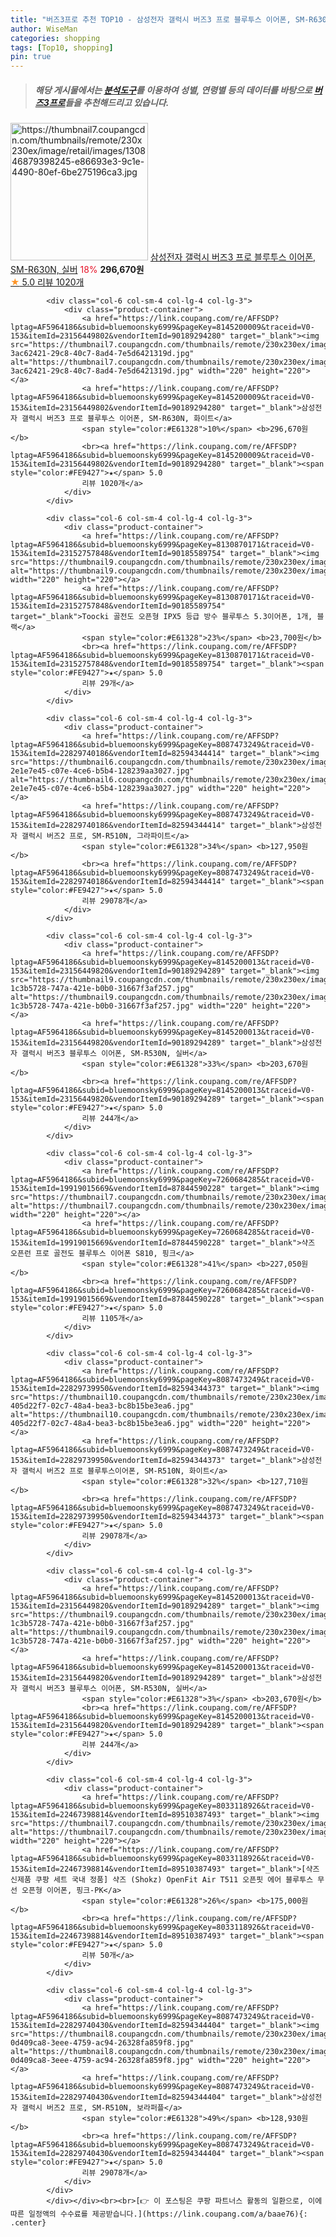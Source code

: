 ```yaml
---
title: "버즈3프로 추천 TOP10 - 삼성전자 갤럭시 버즈3 프로 블루투스 이어폰, SM-R630N, 실버"
author: WiseMan
categories: shopping
tags: [Top10, shopping]
pin: true
---
```


> ##### 해당 게시물에서는 [**분석도구**](https://itemscout.io/)를 이용하여 **성별**, **연령별** 등의 데이터를 바탕으로 [**버즈3프로**](https://link.coupang.com/a/baae76)들을 추천해드리고 있습니다.
<div class="container"><div class="row">
            <div class="col-6 col-sm-4 col-lg-4 col-lg-3">
                <div class="product-container">
                    <a href="https://link.coupang.com/re/AFFSDP?lptag=AF5964186&subid=bluemoonsky6999&pageKey=8145200009&traceid=V0-153&itemId=23156449807&vendorItemId=90189294291" target="_blank"><img src="https://thumbnail7.coupangcdn.com/thumbnails/remote/230x230ex/image/retail/images/130846879398245-e86693e3-9c1e-4490-80ef-6be275196ca3.jpg" alt="https://thumbnail7.coupangcdn.com/thumbnails/remote/230x230ex/image/retail/images/130846879398245-e86693e3-9c1e-4490-80ef-6be275196ca3.jpg" width="220" height="220"></a>
                    <a href="https://link.coupang.com/re/AFFSDP?lptag=AF5964186&subid=bluemoonsky6999&pageKey=8145200009&traceid=V0-153&itemId=23156449807&vendorItemId=90189294291" target="_blank">삼성전자 갤럭시 버즈3 프로 블루투스 이어폰, SM-R630N, 실버</a>
                    <span style="color:#E61328">18%</span> <b>296,670원</b>
                    <br><a href="https://link.coupang.com/re/AFFSDP?lptag=AF5964186&subid=bluemoonsky6999&pageKey=8145200009&traceid=V0-153&itemId=23156449807&vendorItemId=90189294291" target="_blank"><span style="color:#FE9427">★</span> 5.0
                    리뷰 1020개</a>
                </div>
            </div>
            
            <div class="col-6 col-sm-4 col-lg-4 col-lg-3">
                <div class="product-container">
                    <a href="https://link.coupang.com/re/AFFSDP?lptag=AF5964186&subid=bluemoonsky6999&pageKey=8145200009&traceid=V0-153&itemId=23156449802&vendorItemId=90189294280" target="_blank"><img src="https://thumbnail7.coupangcdn.com/thumbnails/remote/230x230ex/image/retail/images/130845114893617-3ac62421-29c8-40c7-8ad4-7e5d6421319d.jpg" alt="https://thumbnail7.coupangcdn.com/thumbnails/remote/230x230ex/image/retail/images/130845114893617-3ac62421-29c8-40c7-8ad4-7e5d6421319d.jpg" width="220" height="220"></a>
                    <a href="https://link.coupang.com/re/AFFSDP?lptag=AF5964186&subid=bluemoonsky6999&pageKey=8145200009&traceid=V0-153&itemId=23156449802&vendorItemId=90189294280" target="_blank">삼성전자 갤럭시 버즈3 프로 블루투스 이어폰, SM-R630N, 화이트</a>
                    <span style="color:#E61328">10%</span> <b>296,670원</b>
                    <br><a href="https://link.coupang.com/re/AFFSDP?lptag=AF5964186&subid=bluemoonsky6999&pageKey=8145200009&traceid=V0-153&itemId=23156449802&vendorItemId=90189294280" target="_blank"><span style="color:#FE9427">★</span> 5.0
                    리뷰 1020개</a>
                </div>
            </div>
            
            <div class="col-6 col-sm-4 col-lg-4 col-lg-3">
                <div class="product-container">
                    <a href="https://link.coupang.com/re/AFFSDP?lptag=AF5964186&subid=bluemoonsky6999&pageKey=8130870171&traceid=V0-153&itemId=23152757848&vendorItemId=90185589754" target="_blank"><img src="https://thumbnail9.coupangcdn.com/thumbnails/remote/230x230ex/image/vendor_inventory/66de/77d87d26e211c4d2d4977d161ed1f4f36a2f6c040885112acbbe5f0c4e07.jpg" alt="https://thumbnail9.coupangcdn.com/thumbnails/remote/230x230ex/image/vendor_inventory/66de/77d87d26e211c4d2d4977d161ed1f4f36a2f6c040885112acbbe5f0c4e07.jpg" width="220" height="220"></a>
                    <a href="https://link.coupang.com/re/AFFSDP?lptag=AF5964186&subid=bluemoonsky6999&pageKey=8130870171&traceid=V0-153&itemId=23152757848&vendorItemId=90185589754" target="_blank">Toocki 골전도 오픈형 IPX5 등급 방수 블루투스 5.3이어폰, 1개, 블랙</a>
                    <span style="color:#E61328">23%</span> <b>23,700원</b>
                    <br><a href="https://link.coupang.com/re/AFFSDP?lptag=AF5964186&subid=bluemoonsky6999&pageKey=8130870171&traceid=V0-153&itemId=23152757848&vendorItemId=90185589754" target="_blank"><span style="color:#FE9427">★</span> 5.0
                    리뷰 29개</a>
                </div>
            </div>
            
            <div class="col-6 col-sm-4 col-lg-4 col-lg-3">
                <div class="product-container">
                    <a href="https://link.coupang.com/re/AFFSDP?lptag=AF5964186&subid=bluemoonsky6999&pageKey=8087473249&traceid=V0-153&itemId=22829740186&vendorItemId=82594344414" target="_blank"><img src="https://thumbnail6.coupangcdn.com/thumbnails/remote/230x230ex/image/retail/images/4838968308200918-2e1e7e45-c07e-4ce6-b5b4-128239aa3027.jpg" alt="https://thumbnail6.coupangcdn.com/thumbnails/remote/230x230ex/image/retail/images/4838968308200918-2e1e7e45-c07e-4ce6-b5b4-128239aa3027.jpg" width="220" height="220"></a>
                    <a href="https://link.coupang.com/re/AFFSDP?lptag=AF5964186&subid=bluemoonsky6999&pageKey=8087473249&traceid=V0-153&itemId=22829740186&vendorItemId=82594344414" target="_blank">삼성전자 갤럭시 버즈2 프로, SM-R510N, 그라파이트</a>
                    <span style="color:#E61328">34%</span> <b>127,950원</b>
                    <br><a href="https://link.coupang.com/re/AFFSDP?lptag=AF5964186&subid=bluemoonsky6999&pageKey=8087473249&traceid=V0-153&itemId=22829740186&vendorItemId=82594344414" target="_blank"><span style="color:#FE9427">★</span> 5.0
                    리뷰 29078개</a>
                </div>
            </div>
            
            <div class="col-6 col-sm-4 col-lg-4 col-lg-3">
                <div class="product-container">
                    <a href="https://link.coupang.com/re/AFFSDP?lptag=AF5964186&subid=bluemoonsky6999&pageKey=8145200013&traceid=V0-153&itemId=23156449820&vendorItemId=90189294289" target="_blank"><img src="https://thumbnail9.coupangcdn.com/thumbnails/remote/230x230ex/image/retail/images/144420526651538-1c3b5728-747a-421e-b0b0-31667f3af257.jpg" alt="https://thumbnail9.coupangcdn.com/thumbnails/remote/230x230ex/image/retail/images/144420526651538-1c3b5728-747a-421e-b0b0-31667f3af257.jpg" width="220" height="220"></a>
                    <a href="https://link.coupang.com/re/AFFSDP?lptag=AF5964186&subid=bluemoonsky6999&pageKey=8145200013&traceid=V0-153&itemId=23156449820&vendorItemId=90189294289" target="_blank">삼성전자 갤럭시 버즈3 블루투스 이어폰, SM-R530N, 실버</a>
                    <span style="color:#E61328">33%</span> <b>203,670원</b>
                    <br><a href="https://link.coupang.com/re/AFFSDP?lptag=AF5964186&subid=bluemoonsky6999&pageKey=8145200013&traceid=V0-153&itemId=23156449820&vendorItemId=90189294289" target="_blank"><span style="color:#FE9427">★</span> 5.0
                    리뷰 244개</a>
                </div>
            </div>
            
            <div class="col-6 col-sm-4 col-lg-4 col-lg-3">
                <div class="product-container">
                    <a href="https://link.coupang.com/re/AFFSDP?lptag=AF5964186&subid=bluemoonsky6999&pageKey=7260684285&traceid=V0-153&itemId=19919015669&vendorItemId=87844590228" target="_blank"><img src="https://thumbnail7.coupangcdn.com/thumbnails/remote/230x230ex/image/vendor_inventory/15bf/d05a7e5e1da333b200542ffef8b6b1617c83bb3d1d3882fbeb981cf874d1.jpg" alt="https://thumbnail7.coupangcdn.com/thumbnails/remote/230x230ex/image/vendor_inventory/15bf/d05a7e5e1da333b200542ffef8b6b1617c83bb3d1d3882fbeb981cf874d1.jpg" width="220" height="220"></a>
                    <a href="https://link.coupang.com/re/AFFSDP?lptag=AF5964186&subid=bluemoonsky6999&pageKey=7260684285&traceid=V0-153&itemId=19919015669&vendorItemId=87844590228" target="_blank">샥즈 오픈런 프로 골전도 블루투스 이어폰 S810, 핑크</a>
                    <span style="color:#E61328">41%</span> <b>227,050원</b>
                    <br><a href="https://link.coupang.com/re/AFFSDP?lptag=AF5964186&subid=bluemoonsky6999&pageKey=7260684285&traceid=V0-153&itemId=19919015669&vendorItemId=87844590228" target="_blank"><span style="color:#FE9427">★</span> 5.0
                    리뷰 1105개</a>
                </div>
            </div>
            
            <div class="col-6 col-sm-4 col-lg-4 col-lg-3">
                <div class="product-container">
                    <a href="https://link.coupang.com/re/AFFSDP?lptag=AF5964186&subid=bluemoonsky6999&pageKey=8087473249&traceid=V0-153&itemId=22829739950&vendorItemId=82594344373" target="_blank"><img src="https://thumbnail10.coupangcdn.com/thumbnails/remote/230x230ex/image/retail/images/3734070857172016-405d22f7-02c7-48a4-bea3-bc8b15be3ea6.jpg" alt="https://thumbnail10.coupangcdn.com/thumbnails/remote/230x230ex/image/retail/images/3734070857172016-405d22f7-02c7-48a4-bea3-bc8b15be3ea6.jpg" width="220" height="220"></a>
                    <a href="https://link.coupang.com/re/AFFSDP?lptag=AF5964186&subid=bluemoonsky6999&pageKey=8087473249&traceid=V0-153&itemId=22829739950&vendorItemId=82594344373" target="_blank">삼성전자 갤럭시 버즈2 프로 블루투스이어폰, SM-R510N, 화이트</a>
                    <span style="color:#E61328">32%</span> <b>127,710원</b>
                    <br><a href="https://link.coupang.com/re/AFFSDP?lptag=AF5964186&subid=bluemoonsky6999&pageKey=8087473249&traceid=V0-153&itemId=22829739950&vendorItemId=82594344373" target="_blank"><span style="color:#FE9427">★</span> 5.0
                    리뷰 29078개</a>
                </div>
            </div>
            
            <div class="col-6 col-sm-4 col-lg-4 col-lg-3">
                <div class="product-container">
                    <a href="https://link.coupang.com/re/AFFSDP?lptag=AF5964186&subid=bluemoonsky6999&pageKey=8145200013&traceid=V0-153&itemId=23156449820&vendorItemId=90189294289" target="_blank"><img src="https://thumbnail9.coupangcdn.com/thumbnails/remote/230x230ex/image/retail/images/144420526651538-1c3b5728-747a-421e-b0b0-31667f3af257.jpg" alt="https://thumbnail9.coupangcdn.com/thumbnails/remote/230x230ex/image/retail/images/144420526651538-1c3b5728-747a-421e-b0b0-31667f3af257.jpg" width="220" height="220"></a>
                    <a href="https://link.coupang.com/re/AFFSDP?lptag=AF5964186&subid=bluemoonsky6999&pageKey=8145200013&traceid=V0-153&itemId=23156449820&vendorItemId=90189294289" target="_blank">삼성전자 갤럭시 버즈3 블루투스 이어폰, SM-R530N, 실버</a>
                    <span style="color:#E61328">3%</span> <b>203,670원</b>
                    <br><a href="https://link.coupang.com/re/AFFSDP?lptag=AF5964186&subid=bluemoonsky6999&pageKey=8145200013&traceid=V0-153&itemId=23156449820&vendorItemId=90189294289" target="_blank"><span style="color:#FE9427">★</span> 5.0
                    리뷰 244개</a>
                </div>
            </div>
            
            <div class="col-6 col-sm-4 col-lg-4 col-lg-3">
                <div class="product-container">
                    <a href="https://link.coupang.com/re/AFFSDP?lptag=AF5964186&subid=bluemoonsky6999&pageKey=8033118926&traceid=V0-153&itemId=22467398814&vendorItemId=89510387493" target="_blank"><img src="https://thumbnail7.coupangcdn.com/thumbnails/remote/230x230ex/image/vendor_inventory/f03b/16cdaacff2c5ad8a830c9234e8e5df3d31f5771f3caab90400490e17cf82.png" alt="https://thumbnail7.coupangcdn.com/thumbnails/remote/230x230ex/image/vendor_inventory/f03b/16cdaacff2c5ad8a830c9234e8e5df3d31f5771f3caab90400490e17cf82.png" width="220" height="220"></a>
                    <a href="https://link.coupang.com/re/AFFSDP?lptag=AF5964186&subid=bluemoonsky6999&pageKey=8033118926&traceid=V0-153&itemId=22467398814&vendorItemId=89510387493" target="_blank">[샥즈 신제품 쿠팡 세트 국내 정품] 샥즈 (Shokz) OpenFit Air T511 오픈핏 에어 블루투스 무선 오픈형 이어폰, 핑크-PK</a>
                    <span style="color:#E61328">26%</span> <b>175,000원</b>
                    <br><a href="https://link.coupang.com/re/AFFSDP?lptag=AF5964186&subid=bluemoonsky6999&pageKey=8033118926&traceid=V0-153&itemId=22467398814&vendorItemId=89510387493" target="_blank"><span style="color:#FE9427">★</span> 5.0
                    리뷰 50개</a>
                </div>
            </div>
            
            <div class="col-6 col-sm-4 col-lg-4 col-lg-3">
                <div class="product-container">
                    <a href="https://link.coupang.com/re/AFFSDP?lptag=AF5964186&subid=bluemoonsky6999&pageKey=8087473249&traceid=V0-153&itemId=22829740430&vendorItemId=82594344404" target="_blank"><img src="https://thumbnail8.coupangcdn.com/thumbnails/remote/230x230ex/image/retail/images/3734201181606602-0d409ca8-3eee-4759-ac94-26328fa859f8.jpg" alt="https://thumbnail8.coupangcdn.com/thumbnails/remote/230x230ex/image/retail/images/3734201181606602-0d409ca8-3eee-4759-ac94-26328fa859f8.jpg" width="220" height="220"></a>
                    <a href="https://link.coupang.com/re/AFFSDP?lptag=AF5964186&subid=bluemoonsky6999&pageKey=8087473249&traceid=V0-153&itemId=22829740430&vendorItemId=82594344404" target="_blank">삼성전자 갤럭시 버즈2 프로, SM-R510N, 보라퍼플</a>
                    <span style="color:#E61328">49%</span> <b>128,930원</b>
                    <br><a href="https://link.coupang.com/re/AFFSDP?lptag=AF5964186&subid=bluemoonsky6999&pageKey=8087473249&traceid=V0-153&itemId=22829740430&vendorItemId=82594344404" target="_blank"><span style="color:#FE9427">★</span> 5.0
                    리뷰 29078개</a>
                </div>
            </div>
            </div></div><br><br>[👉 이 포스팅은 쿠팡 파트너스 활동의 일환으로, 이에 따른 일정액의 수수료를 제공받습니다.](https://link.coupang.com/a/baae76){: .center}